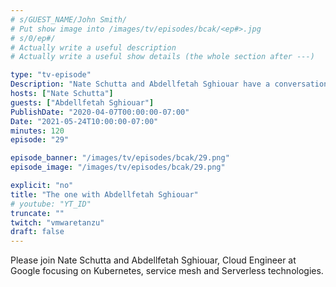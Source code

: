 ```yaml
---
# s/GUEST_NAME/John Smith/
# Put show image into /images/tv/episodes/bcak/<ep#>.jpg
# s/0/ep#/
# Actually write a useful description
# Actually write a useful show details (the whole section after ---)

type: "tv-episode"
Description: "Nate Schutta and Abdellfetah Sghiouar have a conversation"
hosts: ["Nate Schutta"]
guests: ["Abdellfetah Sghiouar"]
PublishDate: "2020-04-07T00:00:00-07:00"
Date: "2021-05-24T10:00:00-07:00"
minutes: 120
episode: "29"

episode_banner: "/images/tv/episodes/bcak/29.png"
episode_image: "/images/tv/episodes/bcak/29.png"

explicit: "no"
title: "The one with Abdellfetah Sghiouar"
# youtube: "YT_ID"
truncate: ""
twitch: "vmwaretanzu"
draft: false
---
```


Please join Nate Schutta and Abdellfetah Sghiouar, Cloud Engineer at Google focusing on Kubernetes, service mesh and Serverless technologies.
